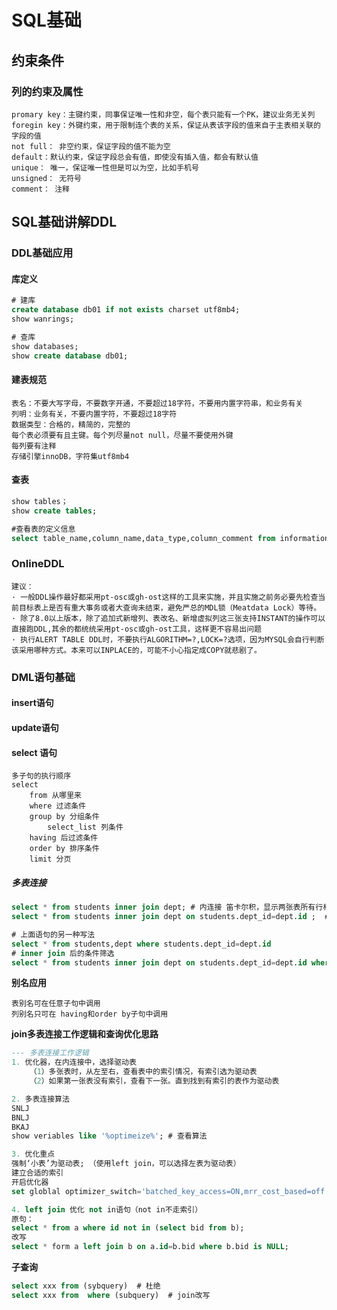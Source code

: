 # SQL基础

##  约束条件

### 列的约束及属性

```
promary key：主键约束，同事保证唯一性和非空，每个表只能有一个PK，建议业务无关列
foregin key：外键约束，用于限制连个表的关系，保证从表该字段的值来自于主表相关联的字段的值
not full： 非空约束，保证字段的值不能为空
default：默认约束，保证字段总会有值，即使没有插入值，都会有默认值
unique： 唯一，保证唯一性但是可以为空，比如手机号
unsigned： 无符号
comment： 注释
```



## SQL基础讲解DDL

### DDL基础应用

#### 库定义

```sql
# 建库
create database db01 if not exists charset utf8mb4;
show wanrings;

# 查库
show databases;
show create database db01;
```



#### 建表规范

```
表名：不要大写字母，不要数字开通，不要超过18字符，不要用内置字符串，和业务有关
列明：业务有关，不要内置字符，不要超过18字符
数据类型：合格的，精简的，完整的
每个表必须要有且主键。每个列尽量not null，尽量不要使用外键
每列要有注释
存储引擎innoDB，字符集utf8mb4
```



#### 查表

```sql
show tables；
show create tables;

#查看表的定义信息
select table_name,column_name,data_type,column_comment from information_schema.columns where table_schema='table_name'
```



### OnlineDDL

 ```
建议：
· 一般DDL操作最好都采用pt-osc或gh-ost这样的工具来实施，并且实施之前务必要先检查当前目标表上是否有重大事务或者大查询未结束，避免严总的MDL锁（Meatdata Lock）等待。
· 除了8.0以上版本，除了追加式新增列、表改名、新增虚拟列这三张支持INSTANT的操作可以直接跑DDL,其余的都统统采用pt-osc或gh-ost工具，这样更不容易出问题
· 执行ALERT TABLE DDL时，不要执行ALGORITHM=?,LOCK=?选项，因为MYSQL会自行判断该采用哪种方式。本来可以INPLACE的，可能不小心指定成COPY就悲剧了。
 ```



### DML语句基础

#### insert语句



#### update语句



#### select 语句

```
多子句的执行顺序
select
	from 从哪里来
	where 过滤条件
	group by 分组条件
		select_list 列条件
	having 后过滤条件
	order by 排序条件
	limit 分页
```



##### 多表连接

```sql
select * from students inner join dept; # 内连接 笛卡尔积，显示两张表所有行相互的拼接结果
select * from students inner join dept on students.dept_id=dept.id ;  # 在on后加条件，只显示关联行

# 上面语句的另一种写法
select * from students,dept where students.dept_id=dept.id
# inner join 后的条件筛选
select * from students inner join dept on students.dept_id=dept.id where sid>1;
```



**别名应用**

```
表别名可在任意子句中调用
列别名只可在 having和order by子句中调用
```



**join多表连接工作逻辑和查询优化思路**

```SQL
--- 多表连接工作逻辑
1. 优化器，在内连接中，选择驱动表
	（1）多张表时，从左至右，查看表中的索引情况，有索引选为驱动表
	（2）如果第一张表没有索引，查看下一张。直到找到有索引的表作为驱动表

2. 多表连接算法
SNLJ
BNLJ
BKAJ
show veriables like '%optimeize%'; # 查看算法

3. 优化重点
强制‘小表’为驱动表; （使用left join，可以选择左表为驱动表）
建立合适的索引
开启优化器
set globlal optimizer_switch='batched_key_access=ON,mrr_cost_based=off';

4. left join 优化 not in语句（not in不走索引）
原句：
select * from a where id not in (select bid from b);
改写
select * form a left join b on a.id=b.bid where b.bid is NULL;

```



**子查询**

```sql
select xxx from (sybquery)  # 杜绝
select xxx from  where (subquery)  # join改写
```



















